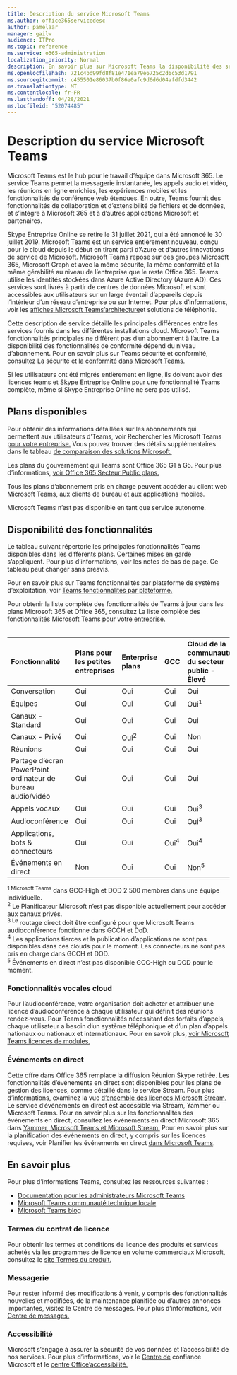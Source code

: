 ```yaml
---
title: Description du service Microsoft Teams
ms.author: office365servicedesc
author: pamelaar
manager: gailw
audience: ITPro
ms.topic: reference
ms.service: o365-administration
localization_priority: Normal
description: En savoir plus sur Microsoft Teams la disponibilité des services et des fonctionnalités dans Microsoft 365 et Office 365 plans.
ms.openlocfilehash: 721c4bd99fd8f81e471ea79e6725c2d6c53d1791
ms.sourcegitcommit: c455501e86037b0f86e0afc9d6d6d04afdfd3442
ms.translationtype: MT
ms.contentlocale: fr-FR
ms.lasthandoff: 04/28/2021
ms.locfileid: "52074485"
---
```

# <a name="microsoft-teams-service-description"></a>Description du service Microsoft Teams

Microsoft Teams est le hub pour le travail d’équipe dans Microsoft 365. Le service Teams permet la messagerie instantanée, les appels audio et vidéo, les réunions en ligne enrichies, les expériences mobiles et les fonctionnalités de conférence web étendues. En outre, Teams fournit des fonctionnalités de collaboration et d’extensibilité de fichiers et de données, et s’intègre à Microsoft 365 et à d’autres applications Microsoft et partenaires.

Skype Entreprise Online se retire le 31 juillet 2021, qui a été annoncé le 30 juillet 2019. [](https://techcommunity.microsoft.com/t5/Microsoft-Teams-Blog/Skype-for-Business-Online-to-Be-Retired-in-2021/ba-p/777833) Microsoft Teams est un service entièrement nouveau, conçu pour le cloud depuis le début en tirant parti d’Azure et d’autres innovations de service de Microsoft. Microsoft Teams repose sur des groupes Microsoft 365, Microsoft Graph et avec la même sécurité, la même conformité et la même gérabilité au niveau de l’entreprise que le reste Office 365. Teams utilise les identités stockées dans Azure Active Directory (Azure AD). Ces services sont livrés à partir de centres de données Microsoft et sont accessibles aux utilisateurs sur un large éventail d’appareils depuis l’intérieur d’un réseau d’entreprise ou sur Internet. Pour plus d’informations, voir les [affiches Microsoft Teams’architecture](/microsoftteams/teams-architecture-solutions-posters)et solutions de téléphonie.

Cette description de service détaille les principales différences entre les services fournis dans les différentes installations cloud. Microsoft Teams fonctionnalités principales ne diffèrent pas d’un abonnement à l’autre. La disponibilité des fonctionnalités de conformité dépend du niveau d’abonnement. Pour en savoir plus sur Teams sécurité et conformité, consultez La sécurité et [la conformité dans Microsoft Teams](/microsoftteams/security-compliance-overview).

Si les utilisateurs ont été migrés entièrement en ligne, ils doivent avoir des licences teams et Skype Entreprise Online pour une fonctionnalité Teams complète, même si Skype Entreprise Online ne sera pas utilisé.

## <a name="available-plans"></a>Plans disponibles

Pour obtenir des informations détaillées sur les abonnements qui permettent aux utilisateurs d’Teams, voir Rechercher les Microsoft Teams [pour votre entreprise.](https://www.microsoft.com/microsoft-teams/compare-microsoft-teams-options) Vous pouvez trouver des détails supplémentaires dans le tableau [de comparaison des solutions Microsoft.](https://go.microsoft.com/fwlink/?linkid=2139145)

Les plans du gouvernement qui Teams sont Office 365 G1 à G5. Pour plus d’informations, [voir Office 365 Secteur Public plans.](https://www.microsoft.com/microsoft-365/government/compare-office-365-government-plans)

Tous les plans d’abonnement pris en charge peuvent accéder au client web Microsoft Teams, aux clients de bureau et aux applications mobiles.

Microsoft Teams n’est pas disponible en tant que service autonome.

## <a name="feature-availability"></a>Disponibilité des fonctionnalités

Le tableau suivant répertorie les principales fonctionnalités Teams disponibles dans les différents plans. Certaines mises en garde s’appliquent. Pour plus d’informations, voir les notes de bas de page. Ce tableau peut changer sans préavis.

Pour en savoir plus sur Teams fonctionnalités par plateforme de système d’exploitation, voir [Teams fonctionnalités par plateforme.](https://aka.ms/teamsfeaturesbyplatform)

Pour obtenir la liste complète des fonctionnalités de Teams à jour dans les plans Microsoft 365 et Office 365, consultez La liste complète des fonctionnalités Microsoft Teams pour votre [entreprise.](https://www.microsoft.com/microsoft-teams/compare-microsoft-teams-options)<br><br>

| Fonctionnalité | Plans pour les petites entreprises | Enterprise plans | GCC | Cloud de la communauté du secteur public - Élevé | DOD | Plans d’enseignement |
|:-----|:-----|:-----|:-----|:-----|:-----|:-----|
|Conversation  <br/> |Oui  <br/> |Oui  <br/> |Oui  <br/> |Oui  <br/> |Oui  <br/> |Oui  <br/> |
|Équipes  <br/> |Oui <br/> |Oui <br/> |Oui <br/> |Oui<sup>1</sup>  <br/> |Oui<sup>1</sup>  <br/> |Oui  <br/> |
|Canaux - Standard  <br/> |Oui  <br/> |Oui  <br/> |Oui  <br/> |Oui  <br/> |Oui  <br/> |Oui  <br/> |
|Canaux - Privé  <br/> |Oui  <br/> |Oui<sup>2</sup>  <br/> |Oui <br/> |Non  <br/> |Non <br/> |Oui  <br/> |
|Réunions  <br/> |Oui  <br/> |Oui  <br/> |Oui  <br/> |Oui  <br/> |Oui  <br/> |Oui  <br/> |
|Partage d’écran PowerPoint ordinateur de bureau audio/vidéo <br/> |Oui  <br/> |Oui  <br/> |Oui  <br/> |Oui  <br/> |Oui  <br/> |Oui  <br/> |
|Appels vocaux  <br/> |Oui  <br/> |Oui  <br/> |Oui  <br/> |Oui<sup>3</sup>  <br/> |Oui<sup>3</sup>  <br/> |Oui  <br/> |
|Audioconférence  <br/> |Oui  <br/> |Oui  <br/> |Oui  <br/> |Oui<sup>3</sup>  <br/> |Oui<sup>3</sup>  <br/> |Oui  <br/> |
|Applications, bots & connecteurs  <br/> |Oui  <br/> |Oui  <br/> |Oui<sup>4</sup>  <br/> |Oui<sup>4</sup>  <br/> |Oui<sup>4</sup>  <br/> |Oui  <br/> |
|Événements en direct  <br/> |Non  <br/> |Oui  <br/> |Oui  <br/> |Non<sup>5</sup>  <br/> |Non<sup>5</sup>  <br/> |Oui  <br/> |

<sup>1 Microsoft Teams</sup> dans GCC-High et DOD 2 500 membres dans une équipe individuelle.<br/>
<sup>2</sup> Le Planificateur Microsoft n’est pas disponible actuellement pour accéder aux canaux privés.<br/>
<sup>3 Le</sup> routage direct doit être configuré pour que Microsoft Teams audioconférence fonctionne dans GCCH et DoD.<br/>
<sup>4</sup> Les applications tierces et la publication d’applications ne sont pas disponibles dans ces clouds pour le moment. Les connecteurs ne sont pas pris en charge dans GCCH et DOD.<br/>
<sup>5</sup> Événements en direct n’est pas disponible GCC-High ou DOD pour le moment.<br/>

### <a name="cloud-voice-features"></a>Fonctionnalités vocales cloud

Pour l’audioconférence, votre organisation doit acheter et attribuer une licence d’audioconférence à chaque utilisateur qui définit des réunions rendez-vous. Pour Teams fonctionnalités nécessitant des forfaits d’appels, chaque utilisateur a besoin d’un système téléphonique et d’un plan d’appels nationaux ou nationaux et internationaux. Pour en savoir plus, [voir Microsoft Teams licences de modules.](/microsoftteams/teams-add-on-licensing/microsoft-teams-add-on-licensing)

### <a name="live-events"></a>Événements en direct

Cette offre dans Office 365 remplace la diffusion Réunion Skype retirée. Les fonctionnalités d’événements en direct sont disponibles pour les plans de gestion des licences, comme détaillé dans le service Stream. Pour plus d’informations, examinez la vue [d’ensemble des licences Microsoft Stream.](/stream/license-overview) Le service d’événements en direct est accessible via Stream, Yammer ou Microsoft Teams. Pour en savoir plus sur les fonctionnalités des événements en direct, consultez les événements en direct Microsoft 365 dans [Yammer, Microsoft Teams et Microsoft Stream.](/stream/live-event-m365) Pour en savoir plus sur la planification des événements en direct, y compris sur les licences requises, voir Planifier les événements en direct [dans Microsoft Teams](/microsoftteams/teams-live-events/plan-for-teams-live-events).

## <a name="learn-more"></a>En savoir plus

Pour plus d’informations Teams, consultez les ressources suivantes :
 
- [Documentation pour les administrateurs Microsoft Teams](/MicrosoftTeams)
- [Microsoft Teams communauté technique locale](https://techcommunity.microsoft.com/t5/microsoft-teams/ct-p/MicrosoftTeams)
- [Microsoft Teams blog](https://aka.ms/TeamsBlog)

### <a name="licensing-terms"></a>Termes du contrat de licence

Pour obtenir les termes et conditions de licence des produits et services achetés via les programmes de licence en volume commerciaux Microsoft, consultez le [site Termes du produit.](https://www.microsoft.com/licensing/terms/) 

### <a name="messaging"></a>Messagerie

Pour rester informé des modifications à venir, y compris des fonctionnalités nouvelles et modifiées, de la maintenance planifiée ou d’autres annonces importantes, visitez le Centre de messages. Pour plus d’informations, voir [Centre de messages.](/microsoft-365/admin/manage/message-center)

### <a name="accessibility"></a>Accessibilité

Microsoft s’engage à assurer la sécurité de vos données et l’accessibilité de nos services. Pour plus d’informations, voir le [Centre de](https://www.microsoft.com/trust-center) confiance Microsoft et le [centre Office’accessibilité.](https://support.office.com/article/ecab0fcf-d143-4fe8-a2ff-6cd596bddc6d)
